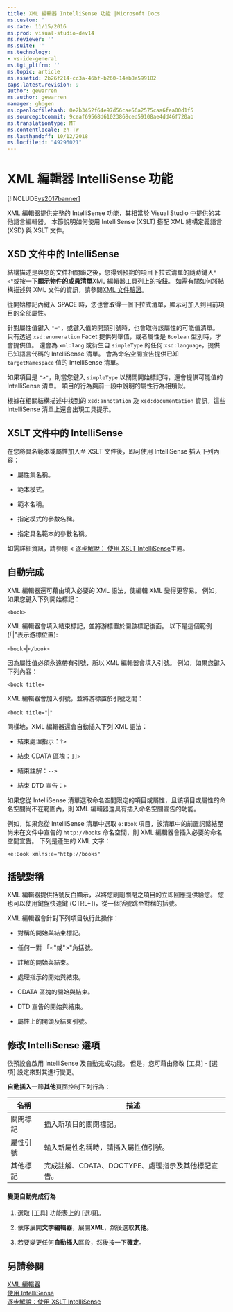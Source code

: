```yaml
---
title: XML 編輯器 IntelliSense 功能 |Microsoft Docs
ms.custom: ''
ms.date: 11/15/2016
ms.prod: visual-studio-dev14
ms.reviewer: ''
ms.suite: ''
ms.technology:
- vs-ide-general
ms.tgt_pltfrm: ''
ms.topic: article
ms.assetid: 2b26f214-cc3a-46bf-b260-14eb8e599182
caps.latest.revision: 9
author: gewarren
ms.author: gewarren
manager: ghogen
ms.openlocfilehash: 0e2b3452f64e97d56cae56a2575caa6fea00d1f5
ms.sourcegitcommit: 9ceaf69568d61023868ced59108ae4dd46f720ab
ms.translationtype: MT
ms.contentlocale: zh-TW
ms.lasthandoff: 10/12/2018
ms.locfileid: "49296021"
---
```

# <a name="xml-editor-intellisense-features"></a>XML 編輯器 IntelliSense 功能
[!INCLUDE[vs2017banner](../includes/vs2017banner.md)]

  
XML 編輯器提供完整的 IntelliSense 功能，其相當於 Visual Studio 中提供的其他語言編輯器。 本節說明如何使用 IntelliSense (XSLT) 搭配 XML 結構定義語言 (XSD) 與 XSLT 文件。  
  
## <a name="intellisense-in-an-xsd-document"></a>XSD 文件中的 IntelliSense  
 結構描述是與您的文件相關聯之後，您得到預期的項目下拉式清單的隨時鍵入`"<"`或按一下**顯示物件的成員清單**XML 編輯器工具列上的按鈕。 如需有關如何將結構描述與 XML 文件的資訊，請參閱[XML 文件驗證](../xml-tools/xml-document-validation.md)。  
  
 從開始標記內鍵入 SPACE 時，您也會取得一個下拉式清單，顯示可加入到目前項目的全部屬性。  
  
 針對屬性值鍵入 `"="`，或鍵入值的開頭引號時，也會取得該屬性的可能值清單。 只有透過 `xsd:enumeration` Facet 提供列舉值，或者屬性是 `Boolean` 型別時，才會提供值。 還會為 `xml:lang` 或衍生自 `simpleType` 的任何 `xsd:language`，提供已知語言代碼的 IntelliSense 清單。 會為命名空間宣告提供已知 `targetNamespace` 值的 IntelliSense 清單。  
  
 如果項目是 `">"`，則當您鍵入 `simpleType` 以關閉開始標記時，還會提供可能值的 IntelliSense 清單。 項目的行為與前一段中說明的屬性行為相類似。  
  
 根據在相關結構描述中找到的 `xsd:annotation` 及 `xsd:documentation` 資訊，這些 IntelliSense 清單上還會出現工具提示。  
  
## <a name="intellisense-in-an-xslt-document"></a>XSLT 文件中的 IntelliSense  
 在您將具名範本或屬性加入至 XSLT 文件後，即可使用 IntelliSense 插入下列內容：  
  
-   屬性集名稱。  
  
-   範本模式。  
  
-   範本名稱。  
  
-   指定模式的參數名稱。‏  
  
-   指定具名範本的參數名稱。‏  
  
 如需詳細資訊，請參閱 <<c0> [ 逐步解說： 使用 XSLT IntelliSense](../xml-tools/walkthrough-using-xslt-intellisense.md)主題。  
  
## <a name="auto-completion"></a>自動完成  
 XML 編輯器還可藉由填入必要的 XML 語法，使編輯 XML 變得更容易。 例如，如果您鍵入下列開始標記：  
  
 `<book>`  
  
 XML 編輯器會填入結束標記，並將游標置於開啟標記後面。 以下是這個範例 (「&#124;"表示游標位置):  
  
 `<book>`&#124;`</book>`  
  
 因為屬性值必須永遠帶有引號，所以 XML 編輯器會填入引號。 例如，如果您鍵入下列內容：  
  
 `<book title=`  
  
 XML 編輯器會加入引號，並將游標置於引號之間：  
  
 `<book title="`&#124;`"`  
  
 同樣地，XML 編輯器還會自動插入下列 XML 語法：  
  
-   結束處理指示：`?>`  
  
-   結束 CDATA 區塊：`]]>`  
  
-   結束註解：`-->`  
  
-   結束 DTD 宣告：`>`  
  
 如果您從 IntelliSense 清單選取命名空間限定的項目或屬性，且該項目或屬性的命名空間尚不在範圍內，則 XML 編輯器還具有插入命名空間宣告的功能。  
  
 例如，如果您從 IntelliSense 清單中選取 `e:Book` 項目，該清單中的前置詞繫結至尚未在文件中宣告的 `http://books` 命名空間，則 XML 編輯器會插入必要的命名空間宣告。 下列是產生的 XML 文字：  
  
 `<e:Book xmlns:e="http://books"`  
  
## <a name="brace-matching"></a>括號對稱  
 XML 編輯器提供括號反白顯示，以將您剛剛關閉之項目的立即回應提供給您。 您也可以使用鍵盤快速鍵 (CTRL+])，從一個括號跳至對稱的括號。  
  
 XML 編輯器會針對下列項目執行此操作：  
  
-   對稱的開始與結束標記。  
  
-   任何一對 「\<"或">"角括號。  
  
-   註解的開始與結束。  
  
-   處理指示的開始與結束。  
  
-   CDATA 區塊的開始與結束。  
  
-   DTD 宣告的開始與結束。  
  
-   屬性上的開頭及結束引號。  
  
## <a name="modifying-the-intellisense-options"></a>修改 IntelliSense 選項  
 依預設會啟用 IntelliSense 及自動完成功能。 但是，您可藉由修改 [工具] - [選項] 設定來對其進行變更。  
  
 **自動插入**一節**其他**頁面控制下列行為：  
  
|名稱|描述|  
|----------|-----------------|  
|關閉標記|插入新項目的關閉標記。|  
|屬性引號|輸入新屬性名稱時，請插入屬性值引號。|  
|其他標記|完成註解、CDATA、DOCTYPE、處理指示及其他標記宣告。|  
  
#### <a name="to-change-the-auto-completion-behavior"></a>變更自動完成行為  
  
1.  選取 [工具] 功能表上的 [選項]。  
  
2.  依序展開**文字編輯器**，展開**XML**，然後選取**其他**。  
  
3.  若要變更任何**自動插入**區段，然後按一下**確定**。  
  
## <a name="see-also"></a>另請參閱  
 [XML 編輯器](../xml-tools/xml-editor.md)   
 [使用 IntelliSense](../ide/using-intellisense.md)   
 [逐步解說：使用 XSLT IntelliSense](../xml-tools/walkthrough-using-xslt-intellisense.md)




